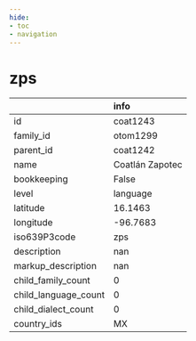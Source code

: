 ```yaml
---
hide:
- toc
- navigation
---
```

# zps
|                      | info            |
|:---------------------|:----------------|
| id                   | coat1243        |
| family_id            | otom1299        |
| parent_id            | coat1242        |
| name                 | Coatlán Zapotec |
| bookkeeping          | False           |
| level                | language        |
| latitude             | 16.1463         |
| longitude            | -96.7683        |
| iso639P3code         | zps             |
| description          | nan             |
| markup_description   | nan             |
| child_family_count   | 0               |
| child_language_count | 0               |
| child_dialect_count  | 0               |
| country_ids          | MX              |